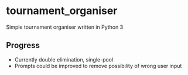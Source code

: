 # tournament_organiser
Simple tournament organiser written in Python 3

## Progress
* Currently double elimination, single-pool
* Prompts could be improved to remove possibility of wrong user input
